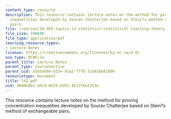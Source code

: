 ```yaml
---
content_type: resource
description: This resource contains lecture notes on the method for proving concentration
  inequalities developed by Sourav Chatterjee based on Stein?s method of exchangeable
  pairs.
file: /courses/18-465-topics-in-statistics-statistical-learning-theory-spring-2007/4660e0b14dc90ef0b2834517f8c6153e_l42.pdf
file_size: 190608
file_type: application/pdf
learning_resource_types:
- Lecture Notes
license: https://creativecommons.org/licenses/by-nc-sa/4.0/
ocw_type: OCWFile
parent_title: Lecture Notes
parent_type: CourseSection
parent_uid: a1b5ab94-b32e-92a2-777b-3ce81b841896
resourcetype: Document
title: l42.pdf
uid: 4660e0b1-4dc9-0ef0-b283-4517f8c6153e
---
```

This resource contains lecture notes on the method for proving concentration inequalities developed by Sourav Chatterjee based on Stein?s method of exchangeable pairs.